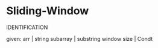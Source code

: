# Sliding-Window

IDENTIFICATION

given: arr | string
      subarray | substring 
       window size | Condt 
